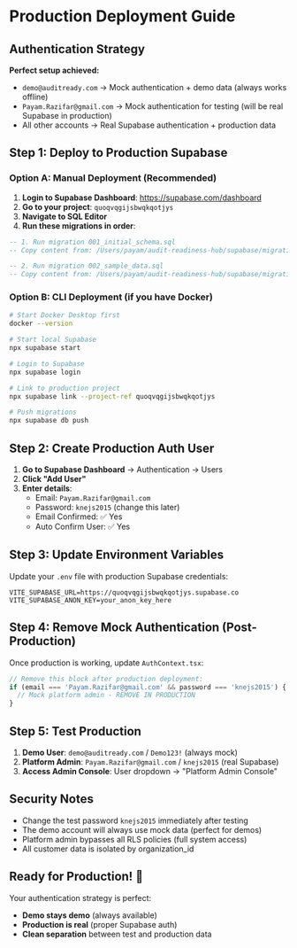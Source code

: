# Production Deployment Guide

## Authentication Strategy

**Perfect setup achieved:**
- `demo@auditready.com` → Mock authentication + demo data (always works offline)
- `Payam.Razifar@gmail.com` → Mock authentication for testing (will be real Supabase in production)
- All other accounts → Real Supabase authentication + production data

## Step 1: Deploy to Production Supabase

### Option A: Manual Deployment (Recommended)

1. **Login to Supabase Dashboard**: https://supabase.com/dashboard
2. **Go to your project**: `quoqvqgijsbwqkqotjys`
3. **Navigate to SQL Editor**
4. **Run these migrations in order**:

```sql
-- 1. Run migration 001_initial_schema.sql
-- Copy content from: /Users/payam/audit-readiness-hub/supabase/migrations/001_initial_schema.sql

-- 2. Run migration 002_sample_data.sql  
-- Copy content from: /Users/payam/audit-readiness-hub/supabase/migrations/002_sample_data.sql
```

### Option B: CLI Deployment (if you have Docker)

```bash
# Start Docker Desktop first
docker --version

# Start local Supabase
npx supabase start

# Login to Supabase
npx supabase login

# Link to production project
npx supabase link --project-ref quoqvqgijsbwqkqotjys

# Push migrations
npx supabase db push
```

## Step 2: Create Production Auth User

1. **Go to Supabase Dashboard** → Authentication → Users
2. **Click "Add User"**
3. **Enter details**:
   - Email: `Payam.Razifar@gmail.com`
   - Password: `knejs2015` (change this later)
   - Email Confirmed: ✅ Yes
   - Auto Confirm User: ✅ Yes

## Step 3: Update Environment Variables

Update your `.env` file with production Supabase credentials:
```env
VITE_SUPABASE_URL=https://quoqvqgijsbwqkqotjys.supabase.co
VITE_SUPABASE_ANON_KEY=your_anon_key_here
```

## Step 4: Remove Mock Authentication (Post-Production)

Once production is working, update `AuthContext.tsx`:

```typescript
// Remove this block after production deployment:
if (email === 'Payam.Razifar@gmail.com' && password === 'knejs2015') {
  // Mock platform admin - REMOVE IN PRODUCTION
}
```

## Step 5: Test Production

1. **Demo User**: `demo@auditready.com` / `Demo123!` (always mock)
2. **Platform Admin**: `Payam.Razifar@gmail.com` / `knejs2015` (real Supabase)
3. **Access Admin Console**: User dropdown → "Platform Admin Console"

## Security Notes

- Change the test password `knejs2015` immediately after testing
- The demo account will always use mock data (perfect for demos)
- Platform admin bypasses all RLS policies (full system access)
- All customer data is isolated by organization_id

## Ready for Production! 🚀

Your authentication strategy is perfect:
- **Demo stays demo** (always available)
- **Production is real** (proper Supabase auth)
- **Clean separation** between test and production data